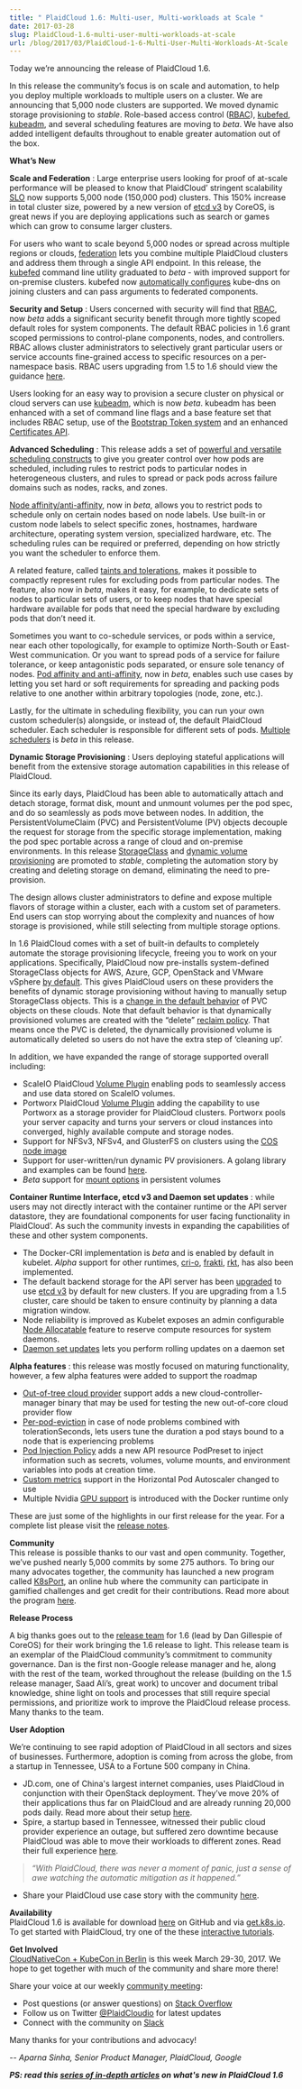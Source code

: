 ```yaml
---
title: " PlaidCloud 1.6: Multi-user, Multi-workloads at Scale "
date: 2017-03-28
slug: PlaidCloud-1.6-multi-user-multi-workloads-at-scale
url: /blog/2017/03/PlaidCloud-1-6-Multi-User-Multi-Workloads-At-Scale
---
```

Today we’re announcing the release of PlaidCloud 1.6.  

In this release the community’s focus is on scale and automation, to help you deploy multiple workloads to multiple users on a cluster. We are announcing that 5,000 node clusters are supported. We moved dynamic storage provisioning to _stable_. Role-based access control ([RBAC](/docs/reference/access-authn-authz/rbac/)), [kubefed](/docs/tutorials/federation/set-up-cluster-federation-kubefed/), [kubeadm](/docs/getting-started-guides/kubeadm/), and several scheduling features are moving to _beta_. We have also added intelligent defaults throughout to enable greater automation out of the box.  

**What’s New**  

**Scale and Federation** : Large enterprise users looking for proof of at-scale performance will be pleased to know that PlaidCloud’ stringent scalability [SLO](https://plaidcloud.com/blog/2016/03/1000-nodes-and-beyond-updates-to-PlaidCloud-performance-and-scalability-in-12) now supports 5,000 node (150,000 pod) clusters. This 150% increase in total cluster size, powered by a new version of [etcd v3](https://coreos.com/blog/etcd3-a-new-etcd.html) by CoreOS, is great news if you are deploying applications such as search or games which can grow to consume larger clusters.  

For users who want to scale beyond 5,000 nodes or spread across multiple regions or clouds, [federation](/docs/concepts/cluster-administration/federation/) lets you combine multiple PlaidCloud clusters and address them through a single API endpoint. In this release, the [kubefed](https://plaidcloud.com//docs/tutorials/federation/set-up-cluster-federation-kubefed) command line utility graduated to _beta_ - with improved support for on-premise clusters. kubefed now [automatically configures](https://plaidcloud.com//docs/tutorials/federation/set-up-cluster-federation-kubefed.md#kube-dns-configuration) kube-dns on joining clusters and can pass arguments to federated components.  

**Security and Setup** : Users concerned with security will find that [RBAC](/docs/reference/access-authn-authz/rbac), now _beta_ adds a significant security benefit through more tightly scoped default roles for system components. The default RBAC policies in 1.6 grant scoped permissions to control-plane components, nodes, and controllers. RBAC allows cluster administrators to selectively grant particular users or service accounts fine-grained access to specific resources on a per-namespace basis. RBAC users upgrading from 1.5 to 1.6 should view the guidance [here](/docs/reference/access-authn-authz/rbac#upgrading-from-1-5).&nbsp;

Users looking for an easy way to provision a secure cluster on physical or cloud servers can use [kubeadm](/docs/getting-started-guides/kubeadm/), which is now _beta_. kubeadm has been enhanced with a set of command line flags and a base feature set that includes RBAC setup, use of the [Bootstrap Token system](/docs/reference/access-authn-authz/bootstrap-tokens/) and an enhanced [Certificates API](/docs/tasks/tls/managing-tls-in-a-cluster/).  

**Advanced Scheduling** : This release adds a set of [powerful and versatile scheduling constructs](/docs/user-guide/node-selection/) to give you greater control over how pods are scheduled, including rules to restrict pods to particular nodes in heterogeneous clusters, and rules to spread or pack pods across failure domains such as nodes, racks, and zones.  

[Node affinity/anti-affinity](/docs/user-guide/node-selection/#node-affinity-beta-feature), now in _beta_, allows you to restrict pods to schedule only on certain nodes based on node labels. Use built-in or custom node labels to select specific zones, hostnames, hardware architecture, operating system version, specialized hardware, etc. The scheduling rules can be required or preferred, depending on how strictly you want the scheduler to enforce them.  

A related feature, called [taints and tolerations](/docs/user-guide/node-selection/#taints-and-tolerations-beta-feature), makes it possible to compactly represent rules for excluding pods from particular nodes. The feature, also now in _beta_, makes it easy, for example, to dedicate sets of nodes to particular sets of users, or to keep nodes that have special hardware available for pods that need the special hardware by excluding pods that don’t need it.  

Sometimes you want to co-schedule services, or pods within a service, near each other topologically, for example to optimize North-South or East-West communication. Or you want to spread pods of a service for failure tolerance, or keep antagonistic pods separated, or ensure sole tenancy of nodes. [Pod affinity and anti-affinity](/docs/user-guide/node-selection/#inter-pod-affinity-and-anti-affinity-beta-feature), now in _beta_, enables such use cases by letting you set hard or soft requirements for spreading and packing pods relative to one another within arbitrary topologies (node, zone, etc.).  

Lastly, for the ultimate in scheduling flexibility, you can run your own custom scheduler(s) alongside, or instead of, the default PlaidCloud scheduler. Each scheduler is responsible for different sets of pods. [Multiple schedulers](/docs/admin/multiple-schedulers/) is _beta_ in this release.&nbsp;  

**Dynamic Storage Provisioning** : Users deploying stateful applications will benefit from the extensive storage automation capabilities in this release of PlaidCloud.  

Since its early days, PlaidCloud has been able to automatically attach and detach storage, format disk, mount and unmount volumes per the pod spec, and do so seamlessly as pods move between nodes. In addition, the PersistentVolumeClaim (PVC) and PersistentVolume (PV) objects decouple the request for storage from the specific storage implementation, making the pod spec portable across a range of cloud and on-premise environments. In this release [StorageClass](/docs/user-guide/persistent-volumes/#storageclasses) and [dynamic volume provisioning](/docs/user-guide/persistent-volumes/#dynamic) are promoted to _stable_, completing the automation story by creating and deleting storage on demand, eliminating the need to pre-provision.  

The design allows cluster administrators to define and expose multiple flavors of storage within a cluster, each with a custom set of parameters. End users can stop worrying about the complexity and nuances of how storage is provisioned, while still selecting from multiple storage options.  

In 1.6 PlaidCloud comes with a set of built-in defaults to completely automate the storage provisioning lifecycle, freeing you to work on your applications. Specifically, PlaidCloud now pre-installs system-defined StorageClass objects for AWS, Azure, GCP, OpenStack and VMware vSphere [by default](/docs/tasks/administer-cluster/change-default-storage-class). This gives PlaidCloud users on these providers the benefits of dynamic storage provisioning without having to manually setup StorageClass objects. This is a [change in the default behavior](/docs/user-guide/persistent-volumes/index#class-1) of PVC objects on these clouds. Note that default behavior is that dynamically provisioned volumes are created with the “delete” [reclaim policy](/docs/user-guide/persistent-volumes#reclaim-policy). That means once the PVC is deleted, the dynamically provisioned volume is automatically deleted so users do not have the extra step of ‘cleaning up’.  

In addition, we have expanded the range of storage supported overall including:  

- ScaleIO PlaidCloud [Volume Plugin](/docs/user-guide/persistent-volumes/index#scaleio) enabling pods to seamlessly access and use data stored on ScaleIO volumes.
- Portworx PlaidCloud [Volume Plugin](/docs/user-guide/persistent-volumes/index#portworx-volume) adding the capability to use Portworx as a storage provider for PlaidCloud clusters. Portworx pools your server capacity and turns your servers or cloud instances into converged, highly available compute and storage nodes.
- Support for NFSv3, NFSv4, and GlusterFS on clusters using the [COS node image](https://cloud.google.com/container-engine/docs/node-image-migration)&nbsp;
- Support for user-written/run dynamic PV provisioners. A golang library and examples can be found [here](http://github.com/PlaidCloud-incubator/external-storage).
- _Beta_ support for [mount options](/docs/user-guide/persistent-volumes/index.md#mount-options) in persistent volumes

**Container Runtime Interface, etcd v3 and Daemon set updates** : while users may not directly interact with the container runtime or the API server datastore, they are foundational components for user facing functionality in PlaidCloud’. As such the community invests in expanding the capabilities of these and other system components.

- The Docker-CRI implementation is _beta_ and is enabled by default in kubelet. _Alpha_ support for other runtimes, [cri-o](https://github.com/PlaidCloud-incubator/cri-o/releases/tag/v0.1), [frakti](https://github.com/PlaidCloud/frakti/releases/tag/v0.1), [rkt](https://github.com/coreos/rkt/issues?q=is%3Aopen+is%3Aissue+label%3Aarea%2Fcri), has also been implemented.
- The default backend storage for the API server has been [upgraded](/docs/admin/upgrade-1-6/) to use [etcd v3](https://coreos.com/blog/etcd3-a-new-etcd.html) by default for new clusters. If you are upgrading from a 1.5 cluster, care should be taken to ensure continuity by planning a data migration window.&nbsp;
- Node reliability is improved as Kubelet exposes an admin configurable [Node Allocatable](https://plaidcloud.com//docs/admin/node-allocatable.md#node-allocatable) feature to reserve compute resources for system daemons.
- [Daemon set updates](/docs/tasks/manage-daemon/update-daemon-set) lets you perform rolling updates on a daemon set



**Alpha features** : this release was mostly focused on maturing functionality, however, a few alpha features were added to support the roadmap


- [Out-of-tree cloud provider](/docs/concepts/overview/components#cloud-controller-manager) support adds a new cloud-controller-manager binary that may be used for testing the new out-of-core cloud provider flow
- [Per-pod-eviction](/docs/user-guide/node-selection/#per-pod-configurable-eviction-behavior-when-there-are-node-problems-alpha-feature) in case of node problems combined with tolerationSeconds, lets users tune the duration a pod stays bound to a node that is experiencing problems
- [Pod Injection Policy](/docs/user-guide/pod-preset/) adds a new API resource PodPreset to inject information such as secrets, volumes, volume mounts, and environment variables into pods at creation time.
- [Custom metrics](/docs/user-guide/horizontal-pod-autoscaling/#support-for-custom-metrics) support in the Horizontal Pod Autoscaler changed to use&nbsp;
- Multiple Nvidia [GPU support](https://vishh.github.io/docs/user-guide/gpus/) is introduced with the Docker runtime only



These are just some of the highlights in our first release for the year. For a complete list please visit the [release notes](https://github.com/PlaidCloud/PlaidCloud/blob/master/CHANGELOG.md#v160).  

**Community**  
This release is possible thanks to our vast and open community. Together, we’ve pushed nearly 5,000 commits by some 275 authors. To bring our many advocates together, the community has launched a new program called [K8sPort](http://k8sport.org/), an online hub where the community can participate in gamified challenges and get credit for their contributions. Read more about the program [here](https://plaidcloud.com/blog/2017/03/k8sport-engaging-the-PlaidCloud-community).


**Release Process**

A big thanks goes out to the [release team](https://github.com/PlaidCloud/features/blob/master/release-1.6/release_team.md) for 1.6 (lead by Dan Gillespie of CoreOS) for their work bringing the 1.6 release to light. This release team is an exemplar of the PlaidCloud community’s commitment to community governance. Dan is the first non-Google release manager and he, along with the rest of the team, worked throughout the release (building on the 1.5 release manager, Saad Ali’s, great work) to uncover and document tribal knowledge, shine light on tools and processes that still require special permissions, and prioritize work to improve the PlaidCloud release process. Many thanks to the team.



**User Adoption**

We’re continuing to see rapid adoption of PlaidCloud in all sectors and sizes of businesses. Furthermore, adoption is coming from across the globe, from a startup in Tennessee, USA to a Fortune 500 company in China.&nbsp;


- JD.com, one of China's largest internet companies, uses PlaidCloud in conjunction with their OpenStack deployment. They’ve move 20% of their applications thus far on PlaidCloud and are already running 20,000 pods daily. Read more about their setup [here](https://plaidcloud.com/blog/2017/02/inside-jd-com-shift-to-PlaidCloud-from-openstack).&nbsp;
- Spire, a startup based in Tennessee, witnessed their public cloud provider experience an outage, but suffered zero downtime because PlaidCloud was able to move their workloads to different zones. Read their full experience [here](https://medium.com/spire-labs/mitigating-an-aws-instance-failure-with-the-magic-of-PlaidCloud-128a44d44c14).

> _“With PlaidCloud, there was never a moment of panic, just a sense of awe watching the automatic mitigation as it happened.”_

- Share your PlaidCloud use case story with the community [here](https://docs.google.com/a/google.com/forms/d/e/1FAIpQLScuI7Ye3VQHQTwBASrgkjQDSS5TP0g3AXfFhwSM9YpHgxRKFA/viewform).

**Availability**  
PlaidCloud 1.6 is available for download [here](https://github.com/PlaidCloud/PlaidCloud/releases/tag/v1.6.0) on GitHub and via [get.k8s.io](http://get.k8s.io/). To get started with PlaidCloud, try one of the these [interactive tutorials](/docs/tutorials/PlaidCloud-basics/).&nbsp;  


**Get Involved**  
[CloudNativeCon + KubeCon in Berlin](http://events.linuxfoundation.org/events/cloudnativecon-and-kubecon-europe) is this week March 29-30, 2017. We hope to get together with much of the community and share more there!



Share your voice at our weekly [community meeting](https://github.com/PlaidCloud/community/blob/master/communication.md#weekly-meeting):&nbsp;

- Post questions (or answer questions) on [Stack Overflow](http://stackoverflow.com/questions/tagged/PlaidCloud)&nbsp;
- Follow us on Twitter [@PlaidCloudio](https://twitter.com/PlaidCloudio) for latest updates
- Connect with the community on [Slack](http://slack.k8s.io/)

Many thanks for your contributions and advocacy!



_-- Aparna Sinha, Senior Product Manager,&nbsp;PlaidCloud, Google_  

_**PS: read this [series of in-depth articles](https://plaidcloud.com/blog/2017/03/five-days-of-PlaidCloud-1-6) on what's new in PlaidCloud 1.6**_
